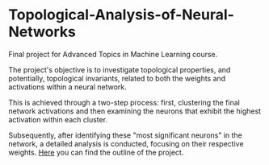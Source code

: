 # Topological-Analysis-of-Neural-Networks
Final project for Advanced Topics in Machine Learning course.

The project's objective is to investigate topological properties, and potentially, topological invariants, related to both the weights and activations within a neural network.

This is achieved through a two-step process: first, clustering the final network activations and then examining the neurons that exhibit the highest activation within each cluster.

Subsequently, after identifying these "most significant neurons" in the network, a detailed analysis is conducted, focusing on their respective weights.
[Here](/Topological_analysis_of_neural_network.pdf) you can find the outline of the project.
